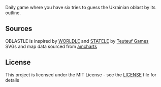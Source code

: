 Daily game where you have six tries to guess the Ukrainian oblast by its outline.

## Sources

OBLASTLE is inspired by [WORLDLE][worldle_url] and [STATELE][statele_url] by [Teuteuf Games][teuteuf_url]  
SVGs and map data sourced from [amcharts][amcharts_url]

## License

This project is licensed under the MIT License - see the [LICENSE](LICENSE) file for details

<!-- Links -->

[amcharts_url]: https://www.amcharts.com/
[worldle_url]: https://worldle.teuteuf.fr/
[statele_url]: https://statele.teuteuf.fr/
[teuteuf_url]: https://teuteuf.fr/
